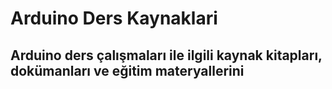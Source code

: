 # Arduino Ders Kaynaklari

## Arduino ders çalışmaları ile ilgili kaynak kitapları, dokümanları ve eğitim materyallerini 

